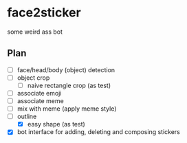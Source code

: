 # face2sticker

some weird ass bot

## Plan

- [ ] face/head/body (object) detection
- [ ] object crop
	- [ ] naive rectangle crop (as test) 
- [ ] associate emoji
- [ ] associate meme
- [ ] mix with meme (apply meme style)
- [ ] outline
	- [x] easy shape (as test)
- [x] bot interface for adding, deleting and composing stickers
